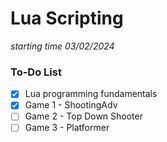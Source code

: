 # Lua Scripting
*starting time 03/02/2024* 

### To-Do List
- [x] Lua programming fundamentals
- [x] Game 1 - ShootingAdv
- [ ] Game 2 - Top Down Shooter
- [ ] Game 3 - Platformer
